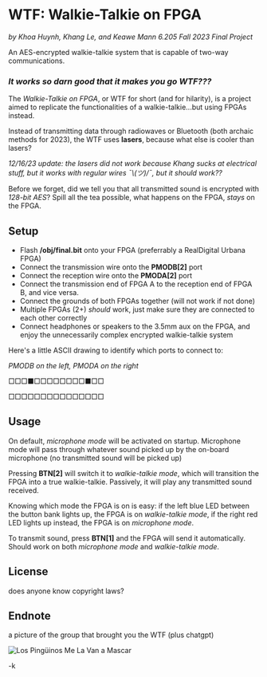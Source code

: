 # WTF: Walkie-Talkie on FPGA
*by Khoa Huynh, Khang Le, and Keawe Mann*
*6.205 Fall 2023 Final Project*

An AES-encrypted walkie-talkie system that is capable of two-way communications.

### *It works so darn good that it makes you go WTF???*

The *Walkie-Talkie on FPGA*, or WTF for short (and for hilarity), is a project aimed to replicate the functionalities of a walkie-talkie...but using FPGAs instead.

Instead of transmitting data through radiowaves or Bluetooth (both archaic methods for 2023), the WTF uses **lasers**, because what else is cooler than lasers?

*12/16/23 update: the lasers did not work because Khang sucks at electrical stuff, but it works with regular wires  ¯\\_(ツ)_/¯, but it should work??*

Before we forget, did we tell you that all transmitted sound is encrypted with *128-bit AES*? Spill all the tea possible, what happens on the FPGA, *stays* on the FPGA.

## Setup
* Flash **/obj/final.bit** onto your FPGA (preferrably a RealDigital Urbana FPGA)
* Connect the transmission wire onto the **PMODB[2]** port
* Connect the reception wire onto the **PMODA[2]** port
* Connect the transmission end of FPGA A to the reception end of FPGA B, and vice versa.
* Connect the grounds of both FPGAs together (will not work if not done)
* Multiple FPGAs (2+) *should* work, just make sure they are connected to each other correctly
* Connect headphones or speakers to the 3.5mm aux on the FPGA, and enjoy the unnecessarily complex encrypted walkie-talkie system

Here's a little ASCII drawing to identify which ports to connect to:

*PMODB on the left, PMODA on the right*

□□□■□□□□□□□□■□□

□□□□□□□□□□□□□□□



## Usage

On default, *microphone mode* will be activated on startup. Microphone mode will pass through whatever sound picked up by the on-board microphone (no transmitted sound will be picked up)

Pressing **BTN[2]** will switch it to *walkie-talkie mode*, which will transition the FPGA into a true walkie-talkie. Passively, it will play any transmitted sound received.

Knowing which mode the FPGA is on is easy: if the left blue LED between the button bank lights up, the FPGA is on *walkie-talkie mode*, if the right red LED lights up instead, the FPGA is on *microphone mode*.

To transmit sound, press **BTN[1]** and the FPGA will send it automatically. Should work on both *microphone mode* and *walkie-talkie mode*.

## License
does anyone know copyright laws?

## Endnote
a picture of the group that brought you the WTF (plus chatgpt)

![Los Pingüinos Me La Van a Mascar](https://i.kym-cdn.com/entries/icons/facebook/000/047/271/los_penguins.jpg)

-k